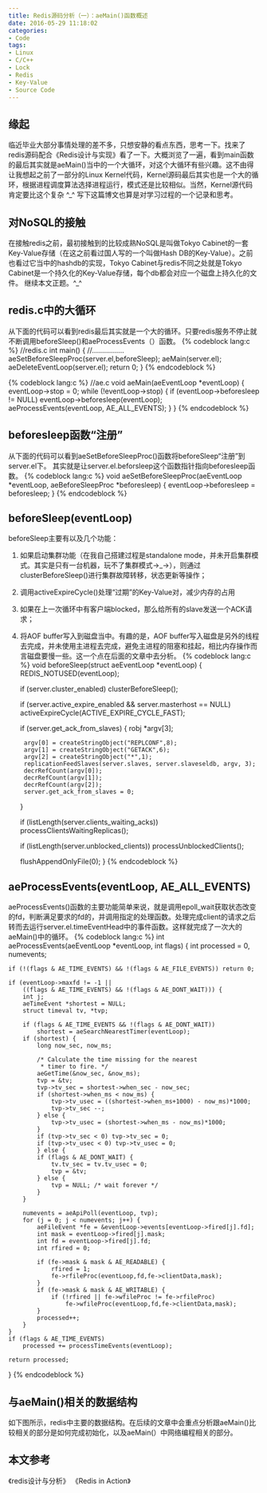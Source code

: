 ```yaml
---
title: Redis源码分析（一）：aeMain()函数概述
date: 2016-05-29 11:18:02
categories:
- Code
tags:
- Linux 
- C/C++ 
- Lock 
- Redis 
- Key-Value 
- Source Code
---
```

## 缘起
临近毕业大部分事情处理的差不多，只想安静的看点东西，思考一下。找来了redis源码配合《Redis设计与实现》看了一下。大概浏览了一遍，看到main函数的最后其实就是aeMain()当中的一个大循环，对这个大循环有些兴趣。这不由得让我想起之前了一部分的Linux Kernel代码，Kernel源码最后其实也是一个大的循环，根据进程调度算法选择进程运行，模式还是比较相似。当然，Kernel源代码肯定要比这个复杂 ^_^
写下这篇博文也算是对学习过程的一个记录和思考。

## 对NoSQL的接触
在接触redis之前，最初接触到的比较成熟NoSQL是叫做Tokyo Cabinet的一套Key-Value存储（在这之前看过国人写的一个叫做Hash DB的Key-Value）。之前也看过它当中的hashdb的实现，Tokyo Cabinet与redis不同之处就是Tokyo Cabinet是一个持久化的Key-Value存储，每个db都会对应一个磁盘上持久化的文件。
继续本文正题。^_^

## redis.c中的大循环
从下面的代码可以看到redis最后其实就是一个大的循环。只要redis服务不停止就不断调用beforeSleep()和aeProcessEvents（）函数。
{% codeblock lang:c %}
//redis.c
int main()
{
    //................
    aeSetBeforeSleepProc(server.el,beforeSleep);
    aeMain(server.el);
    aeDeleteEventLoop(server.el);
    return 0;
}
{% endcodeblock %}

{% codeblock lang:c %}
//ae.c
void aeMain(aeEventLoop *eventLoop) {
    eventLoop->stop = 0;
    while (!eventLoop->stop) {
        if (eventLoop->beforesleep != NULL)
            eventLoop->beforesleep(eventLoop);
        aeProcessEvents(eventLoop, AE_ALL_EVENTS);
    }
}
{% endcodeblock %}

## beforesleep函数“注册”
从下面的代码可以看到aeSetBeforeSleepProc()函数将beforeSleep“注册”到server.el下。
其实就是让server.el.beforsleep这个函数指针指向beforesleep函数。
{% codeblock lang:c %}
void aeSetBeforeSleepProc(aeEventLoop *eventLoop, aeBeforeSleepProc *beforesleep) {
     eventLoop->beforesleep = beforesleep;
}
{% endcodeblock %}

## beforeSleep(eventLoop)
beforeSleep主要有以及几个功能：

1. 如果启动集群功能（在我自己搭建过程是standalone mode，并未开启集群模式。其实是只有一台机器，玩不了集群模式→_→），则通过clusterBeforeSleep()进行集群故障转移，状态更新等操作；
2. 调用activeExpireCycle()处理“过期”的Key-Value对，减少内存的占用
3. 如果在上一次循环中有客户端blocked，那么给所有的slave发送一个ACK请求；
4. 将AOF buffer写入到磁盘当中。有趣的是，AOF buffer写入磁盘是另外的线程去完成，并未使用主进程去完成，避免主进程的阻塞和挂起，相比内存操作而言磁盘要慢一些。这一个点在后面的文章中去分析。
{% codeblock lang:c %}
void beforeSleep(struct aeEventLoop *eventLoop) {
    REDIS_NOTUSED(eventLoop);
    
    if (server.cluster_enabled) clusterBeforeSleep();
    
    if (server.active_expire_enabled && server.masterhost == NULL)
        activeExpireCycle(ACTIVE_EXPIRE_CYCLE_FAST);

    if (server.get_ack_from_slaves) {
        robj *argv[3];

        argv[0] = createStringObject("REPLCONF",8);
        argv[1] = createStringObject("GETACK",6);
        argv[2] = createStringObject("*",1); 
        replicationFeedSlaves(server.slaves, server.slaveseldb, argv, 3);
        decrRefCount(argv[0]);
        decrRefCount(argv[1]);
        decrRefCount(argv[2]);
        server.get_ack_from_slaves = 0;
    }

    if (listLength(server.clients_waiting_acks))
        processClientsWaitingReplicas();

    if (listLength(server.unblocked_clients))
        processUnblockedClients();

    flushAppendOnlyFile(0);
}
{% endcodeblock %}

## aeProcessEvents(eventLoop, AE_ALL_EVENTS)
aeProcessEvents()函数的主要功能简单来说，就是调用epoll_wait获取状态改变的fd，判断满足要求的fd的，并调用指定的处理函数。处理完成client的请求之后转而去运行server.el.timeEventHead中的事件函数。这样就完成了一次大的aeMain()中的循环。
{% codeblock lang:c %}
int aeProcessEvents(aeEventLoop *eventLoop, int flags)
{
    int processed = 0, numevents;

    if (!(flags & AE_TIME_EVENTS) && !(flags & AE_FILE_EVENTS)) return 0;

    if (eventLoop->maxfd != -1 ||
        ((flags & AE_TIME_EVENTS) && !(flags & AE_DONT_WAIT))) {
        int j;
        aeTimeEvent *shortest = NULL;
        struct timeval tv, *tvp;

        if (flags & AE_TIME_EVENTS && !(flags & AE_DONT_WAIT))
            shortest = aeSearchNearestTimer(eventLoop);
        if (shortest) {
            long now_sec, now_ms;

            /* Calculate the time missing for the nearest
             * timer to fire. */
            aeGetTime(&now_sec, &now_ms);
            tvp = &tv;
            tvp->tv_sec = shortest->when_sec - now_sec;
            if (shortest->when_ms < now_ms) {
                tvp->tv_usec = ((shortest->when_ms+1000) - now_ms)*1000;
                tvp->tv_sec --;
            } else {
                tvp->tv_usec = (shortest->when_ms - now_ms)*1000;
            }
            if (tvp->tv_sec < 0) tvp->tv_sec = 0;
            if (tvp->tv_usec < 0) tvp->tv_usec = 0;
            } else {
            if (flags & AE_DONT_WAIT) {
                tv.tv_sec = tv.tv_usec = 0;
                tvp = &tv;
            } else {
                tvp = NULL; /* wait forever */
            }
        }

        numevents = aeApiPoll(eventLoop, tvp);
        for (j = 0; j < numevents; j++) {
            aeFileEvent *fe = &eventLoop->events[eventLoop->fired[j].fd];
            int mask = eventLoop->fired[j].mask;
            int fd = eventLoop->fired[j].fd;
            int rfired = 0;

            if (fe->mask & mask & AE_READABLE) {
                rfired = 1;
                fe->rfileProc(eventLoop,fd,fe->clientData,mask);
            }
            if (fe->mask & mask & AE_WRITABLE) {
                if (!rfired || fe->wfileProc != fe->rfileProc)
                    fe->wfileProc(eventLoop,fd,fe->clientData,mask);
            }
            processed++;
        }
    }
    if (flags & AE_TIME_EVENTS)
        processed += processTimeEvents(eventLoop);

    return processed; 
}
{% endcodeblock %}


## 与aeMain()相关的数据结构
如下图所示，redis中主要的数据结构。在后续的文章中会重点分析跟aeMain()比较相关的部分是如何完成初始化，以及aeMain(）中网络编程相关的部分。


## 本文参考
《redis设计与分析》
《Redis in Action》


